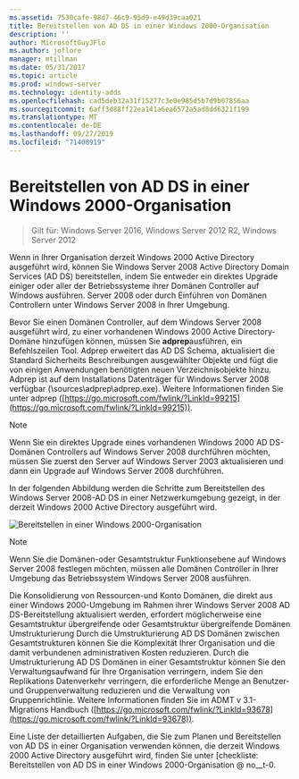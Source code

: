 ```yaml
---
ms.assetid: 7530cafe-98d7-46c9-95d9-e49d39caa021
title: Bereitstellen von AD DS in einer Windows 2000-Organisation
description: ''
author: MicrosoftGuyJFlo
ms.author: joflore
manager: mtillman
ms.date: 05/31/2017
ms.topic: article
ms.prod: windows-server
ms.technology: identity-adds
ms.openlocfilehash: cad5deb32a31f15277c3e0e985d5b7d9b07856aa
ms.sourcegitcommit: 6aff3d88ff22ea141a6ea6572a5ad8dd6321f199
ms.translationtype: MT
ms.contentlocale: de-DE
ms.lasthandoff: 09/27/2019
ms.locfileid: "71408919"
---
```

# <a name="deploying-ad-ds-in-a-windows-2000-organization"></a>Bereitstellen von AD DS in einer Windows 2000-Organisation

>Gilt für: Windows Server 2016, Windows Server 2012 R2, Windows Server 2012

Wenn in Ihrer Organisation derzeit Windows 2000 Active Directory ausgeführt wird, können Sie Windows Server 2008 Active Directory Domain Services (AD DS) bereitstellen, indem Sie entweder ein direktes Upgrade einiger oder aller der Betriebssysteme ihrer Domänen Controller auf Windows ausführen. Server 2008 oder durch Einführen von Domänen Controllern unter Windows Server 2008 in Ihrer Umgebung.  
  
Bevor Sie einen Domänen Controller, auf dem Windows Server 2008 ausgeführt wird, zu einer vorhandenen Windows 2000 Active Directory-Domäne hinzufügen können, müssen Sie **adprep**ausführen, ein Befehlszeilen Tool. Adprep erweitert das AD DS Schema, aktualisiert die Standard Sicherheits Beschreibungen ausgewählter Objekte und fügt die von einigen Anwendungen benötigten neuen Verzeichnisobjekte hinzu. Adprep ist auf dem Installations Datenträger für Windows Server 2008 verfügbar (\sources\adprep\adprep.exe). Weitere Informationen finden Sie unter adprep ([https://go.microsoft.com/fwlink/?LinkId=99215](https://go.microsoft.com/fwlink/?LinkId=99215)).  
  
> [!NOTE]  
> Wenn Sie ein direktes Upgrade eines vorhandenen Windows 2000 AD DS-Domänen Controllers auf Windows Server 2008 durchführen möchten, müssen Sie zuerst den Server auf Windows Server 2003 aktualisieren und dann ein Upgrade auf Windows Server 2008 durchführen.  
  
In der folgenden Abbildung werden die Schritte zum Bereitstellen des Windows Server 2008-AD DS in einer Netzwerkumgebung gezeigt, in der derzeit Windows 2000 Active Directory ausgeführt wird.  
  
![Bereitstellen in einer Windows 2000-Organisation](media/Deploying-AD-DS-in-a-Windows-2000-Organization/ee51218a-a858-49d9-8b99-9986679191c1.gif)  
  
> [!NOTE]  
> Wenn Sie die Domänen-oder Gesamtstruktur Funktionsebene auf Windows Server 2008 festlegen möchten, müssen alle Domänen Controller in Ihrer Umgebung das Betriebssystem Windows Server 2008 ausführen.  
  
Die Konsolidierung von Ressourcen-und Konto Domänen, die direkt aus einer Windows 2000-Umgebung im Rahmen ihrer Windows Server 2008 AD DS-Bereitstellung aktualisiert werden, erfordert möglicherweise eine Gesamtstruktur übergreifende oder Gesamtstruktur übergreifende Domänen Umstrukturierung Durch die Umstrukturierung AD DS Domänen zwischen Gesamtstrukturen können Sie die Komplexität Ihrer Organisation und die damit verbundenen administrativen Kosten reduzieren. Durch die Umstrukturierung AD DS Domänen in einer Gesamtstruktur können Sie den Verwaltungsaufwand für Ihre Organisation verringern, indem Sie den Replikations Datenverkehr verringern, die erforderliche Menge an Benutzer-und Gruppenverwaltung reduzieren und die Verwaltung von Gruppenrichtlinie. Weitere Informationen finden Sie im ADMT v 3.1-Migrations Handbuch ([https://go.microsoft.com/fwlink/?LinkId=93678](https://go.microsoft.com/fwlink/?LinkId=93678)).  
  
Eine Liste der detaillierten Aufgaben, die Sie zum Planen und Bereitstellen von AD DS in einer Organisation verwenden können, die derzeit Windows 2000 Active Directory ausgeführt wird, finden Sie unter [checkliste: Bereitstellen von AD DS in einer Windows 2000-Organisation @ no__t-0.  
  


